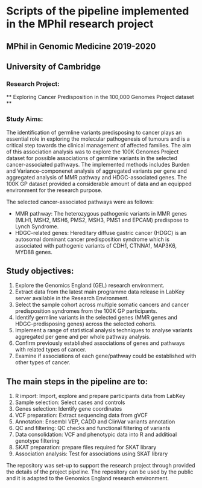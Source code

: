 # Scripts of the pipeline implemented in the MPhil research project

## MPhil in Genomic Medicine 2019-2020
## University of Cambridge

### Research Project:
** Exploring Cancer Predisposition in the 100,000 Genomes Project dataset **

### Study Aims:

The identification of germline variants predisposing to cancer plays an essential role in exploring the molecular pathogenesis of tumours and is a critical step towards the clinical management of affected families.
The aim of this association analysis was to explore the 100K Genomes Project dataset for possible associations of germline variants in the selected cancer-associated pathways. 
The implemented methods includes Burden and Variance-componenet analysis of aggregated variants per gene and aggregated analysis of MMR pathway and HDGC-associated genes.
The 100K GP dataset provided a considerable amount of data and an equipped environment for the research purpose.

The selected cancer-associated pathways were as follows:
-	MMR pathway: The heterozygous pathogenic variants in MMR genes (MLH1, MSH2, MSH6, PMS2, MSH3, PMS1 and EPCAM) predispose to Lynch Syndrome. 
-	HDGC-related genes: Hereditary diffuse gastric cancer (HDGC) is an autosomal dominant cancer predisposition syndrome which is associated with pathogenic variants of CDH1, CTNNA1, MAP3K6, MYD88 genes.

## Study objectives: 

1. Explore the Genomics England (GEL) research environment.
2. Extract data from the latest main programme data release in LabKey server available in the Research Environment.
3. Select the sample cohort across multiple somatic cancers and cancer predisposition syndromes from the 100K GP participants.
4. Identify germline variants in the selected genes (MMR genes and HDGC-predisposing genes) across the selected cohorts.
5. Implement a range of statistical analysis techniques to analyse variants aggregated per gene and per whole pathway analysis.
6. Confirm previously established associations of genes and pathways with related types of cancer.
7. Examine if associations of each gene/pathway could be established with other types of cancer.

## The main steps in the pipeline are to:

1. R import: Import, explore and prepare participants data from LabKey
2. Sample selection: Select cases and controls
3. Genes selection: Identify gene coordinates
4. VCF preparation: Extract sequencing data from gVCF
5. Annotation: Ensembl VEP, CADD and ClinVar variants annotation 
6. QC and filtering: QC checks and functional filtering of variants
7. Data consolidation: VCF and phenotypic data into R and additioal genotype filtering
8. SKAT preparation: prepare files required for SKAT library 
9. Association analysis: Test for associations using SKAT library

The repository was set-up to support the research project through provided the details of the project pipeline.
The repository can be used by the public and it is adapted to the Genomics England research environment.

